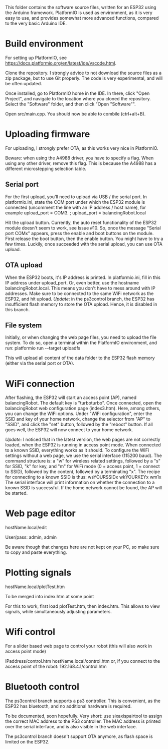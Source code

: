 This folder contains the software source files, written for an ESP32 using the Arduino framework. PlatformIO is used as environment, as it is very easy to use, and provides somewhat more advanced functions, compared to the very basic Arduino IDE. 

# Build environment
For setting up PlatformIO, see https://docs.platformio.org/en/latest/ide/vscode.html. 

Clone the repository. I strongly advice to not download the source files as a zip package, but to use Git properly. The code is very experimental, and will be often updated.

Once installed, go to PlatformIO home in the IDE. In there, click "Open Project", and navigate to the location where you cloned the repository. Select the "Software" folder, and then click "Open "Software"". 

Open src/main.cpp. You should now be able to combile (ctrl+alt+B).

# Uploading firmware
For uploading, I strongly prefer OTA, as this works very nice in PlatformIO.  

Beware: when using the A4988 driver, you have to specify a flag. When using any other driver, remove this flag. This is because the A4988 has a different microstepping selection table. 

## Serial port
For the first upload, you'll need to upload via USB / the serial port. In platformio.ini, state the COM port under which the ESP32 module is connected (uncomment the line with an IP address / host name), for example 
upload_port = COM3. 
; upload_port = balancingRobot.local

Hit the upload button. Currently, the auto reset functionality of the ESP32 module doesn't seem to work, see Issue #10. So, once the message "Serial port COMx" appears, press the enable and boot buttons on the module. First release the boot button, then the enable button. You might have to try a few times. Luckily, once succeeded with the serial upload, you can use OTA upload.

## OTA upload
When the ESP32 boots, it's IP address is printed. In platformio.ini, fill in this IP address under upload_port. Or, even better, use the hostname balancingRobot.local. This means you don't have to mess around with IP addresses. Make sure to be connected to the same WiFi network as the ESP32, and hit upload.
*Update*: in the ps3control branch, the ESP32 has insufficient flash memory to store the OTA upload. Hence, it is disabled in this branch. 

## File system
Initially, or when changing the web page files, you need to upload the file system. To do so, open a terminal within the PlatformIO environment, and run:
platformio run --target uploadfs

This will upload all content of the data folder to the ESP32 flash memory (either via the serial port or OTA).

# WiFi connection
After flashing, the ESP32 will start an access point (AP), named balancingRobot. The default key is "turboturbo". Once connected, open the balancingRobot web configuration page (index3.htm). Here, among others, you can change the WiFi options. Under "WiFi configuration", enter the SSID and key of your home network, change the selector from "AP" to "SSID", and click the "set" button, followed by the "reboot" button. If all goes well, the ESP32 will now connect to your home network. 

*Update:* I noticed that in the latest version, the web pages are not correctly loaded, when the ESP32 is running in access point mode. When connected to a known SSID, everything works as it should.
To configure the WiFi settings without a web page, we use the serial interface (115200 baud). 
The command structure is: 
a "w" for wireless related settings, followed by a "s" for SSID, "k" for key, and "m" for WiFi mode (0 = access point, 1 = connect to SSID), followed by the content, followed by a terminating "x". The recipe for connecting to a known SSID is thus:
wsYOURSSIDx
wkYOURKEYx
wm1x
The serial interface will print information on whether the connection to a known SSID is successful. If the home network cannot be found, the AP will be started.

# Web page editor
hostName.local/edit

User/pass: admin, admin

Be aware though that changes here are not kept on your PC, so make sure to copy and paste everything.

# Plotting signals
hostName.local/plotTest.htm

To be merged into index.htm at some point

For this to work, first load plotTest.htm, then index.htm. This allows to view signals, while simultaneously adjusting parameters. 

# Wifi control
For a slider based web page to control your robot (this will also work in access point mode)

IPaddress/control.htm
hostName.local/control.htm
or, if you connect to the access point of the robot: 192.168.4.1/control.htm

# Bluetooth control
The ps3control branch supports a ps3 controller. This is convenient, as the ESP32 has bluetooth, and no additional hardware is required. 

To be documented, soon hopefully. Very short: use sixaxispairtool to assign the correct MAC address to the PS3 controller. The MAC address is printed over the serial interface, and is also visible in the web interface. 

The ps3control branch doesn't support OTA anymore, as flash space is limited on the ESP32. 

